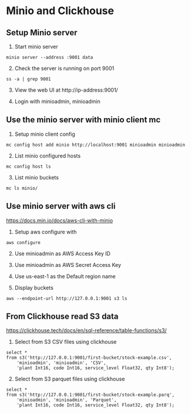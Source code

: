 # Minio and Clickhouse

## Setup Minio server

1. Start minio server

```
minio server --address :9001 data
```

2. Check the server is running on port 9001

```
ss -a | grep 9001
```

3. View the web UI at http://ip-address:9001/

4. Login with minioadmin, minioadmin

## Use the minio server with minio client mc

1. Setup minio client config

```
mc config host add minio http://localhost:9001 minioadmin minioadmin
```

2. List minio configured hosts

```
mc config host ls
```

3. List minio buckets

```
mc ls minio/
```

## Use minio server with aws cli

https://docs.min.io/docs/aws-cli-with-minio

1. Setup aws configure with 

```
aws configure
```

2. Use minioadmin as AWS Access Key ID

3. Use minioadmin as AWS Secret Access Key

4. Use us-east-1 as the Default region name

5. Display buckets

```
aws --endpoint-url http://127.0.0.1:9001 s3 ls
```

## From Clickhouse read S3 data

https://clickhouse.tech/docs/en/sql-reference/table-functions/s3/

1. Select from S3 CSV files using clickhouse

```
select *
from s3('http://127.0.0.1:9001/first-bucket/stock-example.csv',
    'minioadmin', 'minioadmin', 'CSV',
    'plant Int16, code Int16, service_level Float32, qty Int8');
```

2. Select from S3 parquet files using clickhouse

```
select *
from s3('http://127.0.0.1:9001/first-bucket/stock-example.parq',
    'minioadmin', 'minioadmin', 'Parquet',
    'plant Int16, code Int16, service_level Float32, qty Int8');
```


